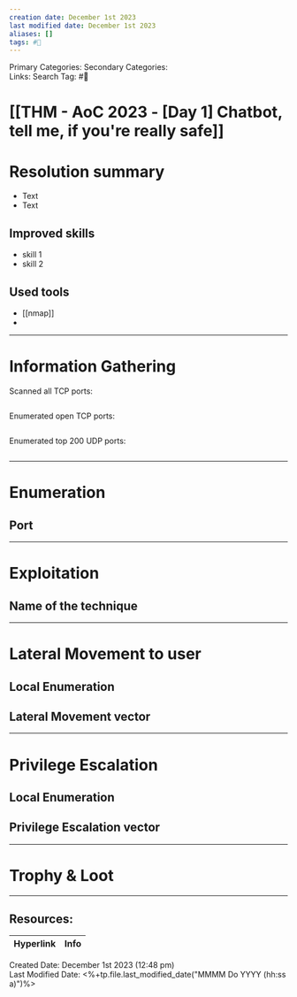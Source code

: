 ```yaml
---
creation date: December 1st 2023
last modified date: December 1st 2023
aliases: []
tags: #🎌
---
```


Primary Categories: 
Secondary Categories:  
Links: 
Search Tag: #🎌  

# [[THM - AoC 2023 - [Day 1] Chatbot, tell me, if you're really safe]]  


# Resolution summary
- Text
- Text

## Improved skills
- skill 1
- skill 2

## Used tools
- [[nmap]]
- 

---

# Information Gathering
Scanned all TCP ports:
```bash

```

Enumerated open TCP ports:
```bash

```

Enumerated top 200 UDP ports:
```bash

```

---

# Enumeration
## Port 


---

# Exploitation
## Name of the technique


---

# Lateral Movement to user
## Local Enumeration


## Lateral Movement vector


---

# Privilege Escalation
## Local Enumeration


## Privilege Escalation vector


---

# Trophy & Loot

___

## Resources:

| Hyperlink | Info |
| --------- | ---- |


Created Date: December 1st 2023 (12:48 pm)  
Last Modified Date: <%+tp.file.last_modified_date("MMMM Do YYYY (hh:ss a)")%>
